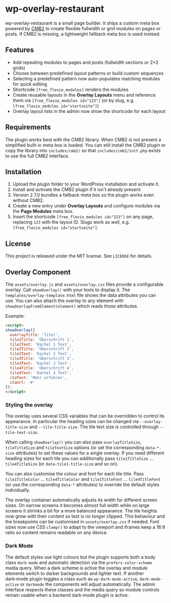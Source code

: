 # wp-overlay-restaurant

wp-overlay-restaurant is a small page builder. It ships a custom meta box powered by [CMB2](https://github.com/CMB2/CMB2) to create flexible fullwidth or grid modules on pages or posts. If CMB2 is missing, a lightweight fallback meta box is used instead.

## Features

- Add repeating modules to pages and posts (fullwidth sections or 2×2 grids)
- Choose between predefined layout patterns or build custom sequences
- Selecting a predefined pattern now auto-populates matching modules for quick editing
- Shortcode `[free_flexio_modules]` renders the modules
- Create reusable layouts in the **Overlay Layouts** menu and reference them via `[free_flexio_modules id="123"]` (or by slug, e.g. `[free_flexio_modules id="startseite"]`)
- Overlay layout lists in the admin now show the shortcode for each layout

## Requirements

The plugin works best with the CMB2 library. When CMB2 is not present a simplified built-in meta box is loaded. You can still install the CMB2 plugin or copy the library into `includes/cmb2/` so that `includes/cmb2/init.php` exists to use the full CMB2 interface.

## Installation

1. Upload the plugin folder to your WordPress installation and activate it.
2. Install and activate the CMB2 plugin if it isn't already present.
3. Version 2.7.0 bundles a fallback meta box so the plugin works even without CMB2.
4. Create a new entry under **Overlay Layouts** and configure modules via the **Page Modules** meta box.
5. Insert the shortcode `[free_flexio_modules id="123"]` on any page, replacing `123` with the layout ID. Slugs work as well, e.g. `[free_flexio_modules id="startseite"]`.


## License

This project is released under the MIT license. See `LICENSE` for details.

## Overlay Component

The `assets/overlay.js` and `assets/overlay.css` files provide a configurable overlay.
Call `showOverlay()` with your texts to display it. The `templates/overlay-template.html` file shows the data attributes you can use.
You can also attach the overlay to any element with `showOverlayFromElement(element)` which reads those attributes.

Example:
```html
<script>
showOverlay({
  overlayTitle: 'Titel',
  tile1Title: 'Überschrift 1',
  tile1Text: 'Kachel 1 Text',
  tile2Title: 'Überschrift 2',
  tile2Text: 'Kachel 2 Text',
  tile3Title: 'Überschrift 3',
  tile3Text: 'Kachel 3 Text',
  tile4Title: 'Überschrift 4',
  tile4Text: 'Kachel 4 Text',
  ctaText: 'Mehr erfahren',
  ctaUrl: '#'
});
</script>
```

### Styling the overlay

The overlay uses several CSS variables that can be overridden to control its
appearance. In particular the heading sizes can be changed via
`--overlay-title-size` and `--tile-title-size`. The tile text size is
controlled through `--tile-text-size`.

When calling `showOverlay()` you can also pass `overlayTitleSize`,
`tileTitleSize` and `tileTextSize` options (or set the corresponding
`data-*-size` attributes) to set these values for a single overlay. If you need
different heading sizes for each tile you can additionally pass
`tile1TitleSize` … `tile4TitleSize` (or `data-tile1-title-size` and so on).

You can also customise the colour and font for each tile title. Pass
`tile1TitleColor` … `tile4TitleColor` and `tile1TitleFont` …
`tile4TitleFont` (or use the corresponding `data-*` attributes) to override the
default styles individually.

The overlay container automatically adjusts its width for different
screen sizes. On narrow screens it becomes almost full width while on
large screens it shrinks a bit for a more balanced appearance. The tile
heights now grow with their content so text is no longer clipped. This
behaviour and the breakpoints can be customised in `assets/overlay.css`
if needed.
Font sizes now use CSS `clamp()` to adapt to the viewport and
iframes keep a 16:9 ratio so content remains readable on any device.

### Dark Mode

The default styles use light colours but the plugin supports both a body
class `dark-mode` and automatic detection via the
`prefers-color-scheme` media query. When a dark scheme is active the
overlay and module elements switch to darker backgrounds and lighter
text. If another dark‑mode plugin toggles a class such as
`wp-dark-mode-active`, `dark-mode-active` or `darkmode` the components
will adjust automatically. The admin interface respects these classes and
the media query so module controls remain usable when a backend
dark‑mode plugin is active.
